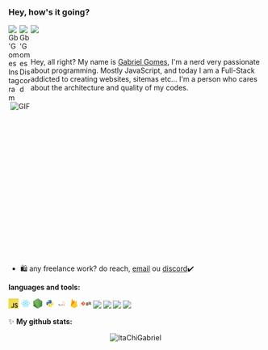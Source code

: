 ### Hey, how's it going?

<a href="https://www.instagram.com/gabrielgomesbrg/"><img width="22px" align="left" src="https://raw.githubusercontent.com/hussainweb/hussainweb/main/icons/instagram.png" alt="Gb'Gomes Instagram" ></a>
<a href="https://discord.gg/h9x3tcFTJy"><img width="22px"  align="left" src="https://raw.githubusercontent.com/peterthehan/peterthehan/master/assets/discord.svg" alt="Gb'Gomes Discord" ></a>

![](https://visitor-badge.glitch.me/badge?page_id=ItaChiGabriel.ItaChiGabriel)

<br />

Hey, all right? My name is [Gabriel Gomes](https://www.instagram.com/gabrielgomesbrg/), I'm a nerd very passionate about programming. Mostly JavaScript, and today I am a Full-Stack addicted to creating websites, sitemas etc... I'm a person who cares about the architecture and quality of my codes.

<img align="right" alt="GIF" src="https://github.com/ItaChiGabriel/ItaChiGabriel/blob/master/code.gif?raw=true" width="500" height="320"/>

- 🛍 any freelance work? do reach, [email](mailto:bielgpereira01@gmail.com) ou [discord](https://discord.gg/h9x3tcFTJy)✔

**languages and tools:**  

<code><img height="20" src="https://raw.githubusercontent.com/github/explore/80688e429a7d4ef2fca1e82350fe8e3517d3494d/topics/javascript/javascript.png"></code>
<code><img height="20" src="https://raw.githubusercontent.com/github/explore/80688e429a7d4ef2fca1e82350fe8e3517d3494d/topics/react/react.png"></code>
<code><img height="20" src="https://raw.githubusercontent.com/github/explore/80688e429a7d4ef2fca1e82350fe8e3517d3494d/topics/nodejs/nodejs.png"></code>
<code><img height="20" src="https://raw.githubusercontent.com/github/explore/80688e429a7d4ef2fca1e82350fe8e3517d3494d/topics/python/python.png"></code>
<code><img height="20" src="https://raw.githubusercontent.com/github/explore/80688e429a7d4ef2fca1e82350fe8e3517d3494d/topics/mysql/mysql.png"></code>
<code><img height="20" src="https://raw.githubusercontent.com/github/explore/80688e429a7d4ef2fca1e82350fe8e3517d3494d/topics/firebase/firebase.png"></code>
<code><img height="20" src="https://raw.githubusercontent.com/github/explore/80688e429a7d4ef2fca1e82350fe8e3517d3494d/topics/git/git.png"></code>
<code><img height="20" src="https://cdn.discordapp.com/attachments/840233769221750844/996810277444145192/1012812_code_development_logo_php_icon.png"></code>
<code><img height="20" src="https://cdn.discordapp.com/attachments/840233769221750844/996810570919596072/4375066_logo_sass_icon.png"></code>
<code><img height="20" src="https://cdn.discordapp.com/attachments/840233769221750844/996817040457347092/317755_badge_html_html5_achievement_award_icon.png"></code>
<code><img height="20" src="https://cdn.discordapp.com/attachments/840233769221750844/996817238151659691/unknown.png"></code>

✨ **My github stats:**

<p align="center"><img src="https://github-readme-stats.vercel.app/api?username=ItaChiGabriel&show_icons=true&theme=gotham" alt="ItaChiGabriel" /></p>
